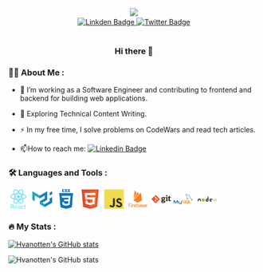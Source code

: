<div id="header" align="center">
  <img src="https://media.giphy.com/media/SUcApSWjPwQMARvcM8/giphy.gif" width="100"/>

<div id="badges">
 <a href="https://www.linkedin.com/in/hillary-v-804438114/">
<img src="https://img.shields.io/badge/LinkedIn-blue?logo=linkedin&logoColor=white&style=for-the-badge" alt="Linkden Badge"> </a>
 <a href="https://twitter.com/VanCodes1">
<img src="https://img.shields.io/badge/Twitter-blue?style=for-the-badge&logo=twitter&logoColor=white" alt="Twitter Badge"/> </a>
</div>
<img src="https://komarev.com/ghpvc/?username=hvanotten&style=flat-square&color=blue" alt=""/>

</div>
<div align="center">
 
 ### Hi there 👋 
 
 </div>
  
 ### :woman_technologist: About Me :
 
 
- :telescope: I’m working as a Software Engineer and contributing to frontend and backend for building web applications.

- :seedling: Exploring Technical Content Writing.

- :zap: In my free time, I solve problems on CodeWars and read tech articles.

- :mailbox:How to reach me: [![Linkedin Badge](https://img.shields.io/badge/-HVanotten-blue?style=flat&logo=Linkedin&logoColor=white)](https://www.linkedin.com/in/hillary-v-804438114/)

### :hammer_and_wrench: Languages and Tools :

<div>
 <img src="https://github.com/devicons/devicon/blob/master/icons/react/react-original-wordmark.svg" title="React" alt="React" width="40" height="40"/>&nbsp;
 <img src="https://github.com/devicons/devicon/blob/master/icons/materialui/materialui-original.svg" title="Material UI" alt="Material UI" width="40" height="40"/>&nbsp;
 <img src="https://github.com/devicons/devicon/blob/master/icons/css3/css3-plain-wordmark.svg"  title="CSS3" alt="CSS" width="40" height="40"/>&nbsp;
 <img src="https://github.com/devicons/devicon/blob/master/icons/html5/html5-original.svg" title="HTML5" alt="HTML" width="40" height="40"/>&nbsp;
   <img src="https://github.com/devicons/devicon/blob/master/icons/javascript/javascript-original.svg" title="JavaScript" alt="JavaScript" width="40" height="40"/>&nbsp;
  <img src="https://github.com/devicons/devicon/blob/master/icons/firebase/firebase-plain-wordmark.svg" title="Firebase" alt="Firebase" width="40" height="40"/>&nbsp;
  <img src="https://github.com/devicons/devicon/blob/master/icons/git/git-original-wordmark.svg" title="Git" **alt="Git" width="40" height="40"/>
  <img src="https://github.com/devicons/devicon/blob/master/icons/mysql/mysql-original-wordmark.svg" title="MySQL"  alt="MySQL" width="40" height="40"/>&nbsp;
  <img src="https://github.com/devicons/devicon/blob/master/icons/nodejs/nodejs-original-wordmark.svg" title="NodeJS" alt="NodeJS" width="40" height="40"/>&nbsp;
 </div>
 
 ### :fire: My Stats :
 
[![Hvanotten's GitHub stats](https://github-readme-stats.vercel.app/api?username=hvanotten)](https://github.com/anuraghazra/github-readme-stats)
 
![Hvanotten's GitHub stats](https://github-readme-stats.vercel.app/api?username=hvanotten&show_icons=true&theme=transparent)


